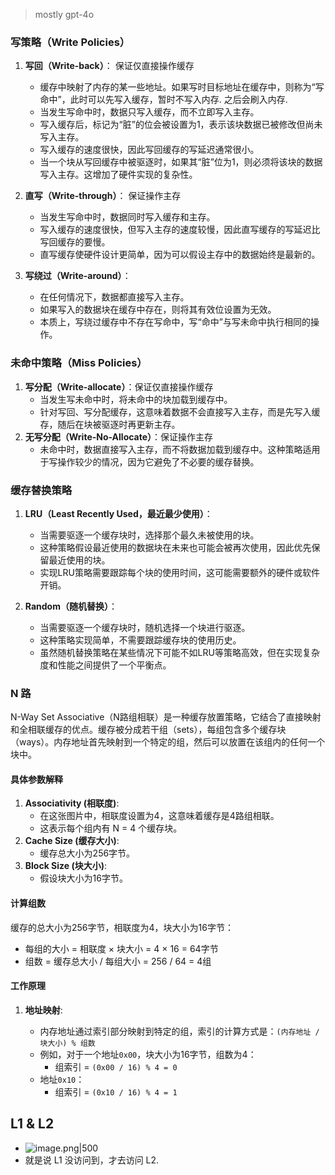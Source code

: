 > mostly gpt-4o

### 写策略（Write Policies）

1. **写回（Write-back）**： 保证仅直接操作缓存
   - 缓存中映射了内存的某一些地址。如果写时目标地址在缓存中，则称为“写命中”，此时可以先写入缓存，暂时不写入内存. 之后会刷入内存.
   - 当发生写命中时，数据只写入缓存，而不立即写入主存。
   - 写入缓存后，标记为“脏”的位会被设置为1，表示该块数据已被修改但尚未写入主存。
   - 写入缓存的速度很快，因此写回缓存的写延迟通常很小。
   - 当一个块从写回缓存中被驱逐时，如果其“脏”位为1，则必须将该块的数据写入主存。这增加了硬件实现的复杂性。

2. **直写（Write-through）**： 保证操作主存
   - 当发生写命中时，数据同时写入缓存和主存。
   - 写入缓存的速度很快，但写入主存的速度较慢，因此直写缓存的写延迟比写回缓存的要慢。
   - 直写缓存使硬件设计更简单，因为可以假设主存中的数据始终是最新的。

3. **写绕过（Write-around）**：
   - 在任何情况下，数据都直接写入主存。
   - 如果写入的数据块在缓存中存在，则将其有效位设置为无效。
   - 本质上，写绕过缓存中不存在写命中，写“命中”与写未命中执行相同的操作。

### 未命中策略（Miss Policies）

1. **写分配（Write-allocate）**：保证仅直接操作缓存
   - 当发生写未命中时，将未命中的块加载到缓存中。
   - 针对写回、写分配缓存，这意味着数据不会直接写入主存，而是先写入缓存，随后在块被驱逐时再更新主存。
2. **无写分配（Write-No-Allocate）**：保证操作主存
   - 未命中时，数据直接写入主存，而不将数据加载到缓存中。这种策略适用于写操作较少的情况，因为它避免了不必要的缓存替换。

### 缓存替换策略

1. **LRU（Least Recently Used，最近最少使用）**：
    
    - 当需要驱逐一个缓存块时，选择那个最久未被使用的块。
    - 这种策略假设最近使用的数据块在未来也可能会被再次使用，因此优先保留最近使用的块。
    - 实现LRU策略需要跟踪每个块的使用时间，这可能需要额外的硬件或软件开销。
2. **Random（随机替换）**：
    
    - 当需要驱逐一个缓存块时，随机选择一个块进行驱逐。
    - 这种策略实现简单，不需要跟踪缓存块的使用历史。
    - 虽然随机替换策略在某些情况下可能不如LRU等策略高效，但在实现复杂度和性能之间提供了一个平衡点。

### N 路

N-Way Set Associative（N路组相联）是一种缓存放置策略，它结合了直接映射和全相联缓存的优点。缓存被分成若干组（sets），每组包含多个缓存块（ways）。内存地址首先映射到一个特定的组，然后可以放置在该组内的任何一个块中。

#### 具体参数解释

1. **Associativity (相联度)**:
    - 在这张图片中，相联度设置为4，这意味着缓存是4路组相联。
    - 这表示每个组内有 N = 4 个缓存块。
2. **Cache Size (缓存大小)**:
    - 缓存总大小为256字节。
3. **Block Size (块大小)**:
    - 假设块大小为16字节。
#### 计算组数

缓存的总大小为256字节，相联度为4，块大小为16字节：

- 每组的大小 = 相联度 × 块大小 = 4 × 16 = 64字节
- 组数 = 缓存总大小 / 每组大小 = 256 / 64 = 4组

#### 工作原理

1. **地址映射**:
    
    - 内存地址通过索引部分映射到特定的组，索引的计算方式是：`(内存地址 / 块大小) % 组数`
    - 例如，对于一个地址`0x00`，块大小为16字节，组数为4：
        - 组索引 = `(0x00 / 16) % 4 = 0`
    - 地址`0x10`：
        - 组索引 = `(0x10 / 16) % 4 = 1`

## L1 & L2

- ![image.png|500](https://how-to-1258460161.cos.ap-shanghai.myqcloud.com/how-to/20241208205121.webp)
- 就是说 L1 没访问到，才去访问 L2.
